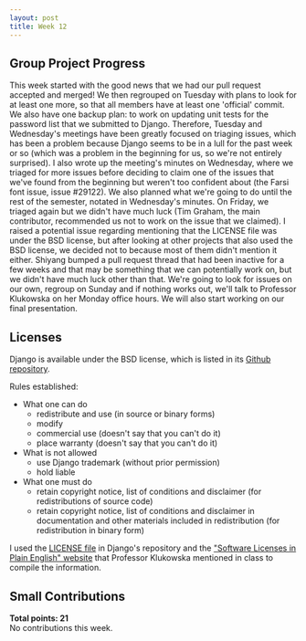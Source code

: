 ```yaml
---
layout: post
title: Week 12
---
```


Group Project Progress
----------------------

This week started with the good news that we had our pull request accepted and merged! We then regrouped on Tuesday with plans to look for at least one more, so that all members have at least one 'official' commit. We also have one backup plan: to work on updating unit tests for the password list that we submitted to Django. Therefore, Tuesday and Wednesday's meetings have been greatly focused on triaging issues, which has been a problem because Django seems to be in a lull for the past week or so (which was a problem in the beginning for us, so we're not entirely surprised). I also wrote up the meeting's minutes on Wednesday, where we triaged for more issues before deciding to claim one of the issues that we've found from the beginning but weren't too confident about (the Farsi font issue, issue #29122). We also planned what we're going to do until the rest of the semester, notated in Wednesday's minutes. On Friday, we triaged again but we didn't have much luck (Tim Graham, the main contributor, recommended us not to work on the issue that we claimed). I raised a potential issue regarding mentioning that the LICENSE file was under the BSD license, but after looking at other projects that also used the BSD license, we decided not to because most of them didn't mention it either. Shiyang bumped a pull request thread that had been inactive for a few weeks and that may be something that we can potentially work on, but we didn't have much luck other than that. We're going to look for issues on our own, regroup on Sunday and if nothing works out, we'll talk to Professor Klukowska on her Monday office hours. We will also start working on our final presentation.  

Licenses
--------

Django is available under the BSD license, which is listed in its [Github repository](https://github.com/django/django/blob/master/LICENSE).  

Rules established:
- What one can do
	- redistribute and use (in source or binary forms)
	- modify 
	- commercial use (doesn't say that you can't do it)
	- place warranty (doesn't say that you can't do it)
- What is not allowed
	- use Django trademark (without prior permission)
	- hold liable
- What one must do
	- retain copyright notice, list of conditions and disclaimer (for redistributions of source code)
	- retain copyright notice, list of conditions and disclaimer in documentation and other materials included in redistribution (for redistribution in binary form)

I used the [LICENSE file](https://github.com/django/django/blob/master/LICENSE) in Django's repository and the ["Software Licenses in Plain English" website](https://tldrlegal.com/license/bsd-3-clause-license-(revised)) that Professor Klukowska mentioned in class to compile the information. 


Small Contributions
-------------------

**Total points: 21**  
No contributions this week.   
